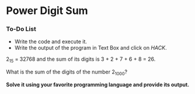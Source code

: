 # Power Digit Sum

<div class="aside">
<h3>To-Do List</h3>
<ul>
  <li>Write the code and execute it.</li>
  <li>Write the output of the program in Text Box and click on <em>HACK</em>.</li>
</ul>
</div>

2<sub>15</sub> = 32768 and the sum of its digits is 3 + 2 + 7 + 6 + 8 = 26.

What is the sum of the digits of the number 2<sub>1000</sub>?

<b>Solve it using your favorite programming language and provide its output.</b>
